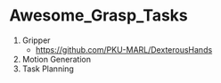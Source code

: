 # Awesome_Grasp_Tasks

1. Gripper
   - https://github.com/PKU-MARL/DexterousHands
3. Motion Generation
4. Task Planning
